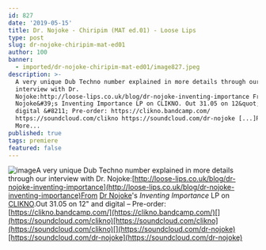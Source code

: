 ```yaml
---
id: 827
date: '2019-05-15'
title: Dr. Nojoke - Chiripim (MAT ed​.​01) - Loose Lips
type: post
slug: dr-nojoke-chiripim-mat-ed01
author: 100
banner:
  - imported/dr-nojoke-chiripim-mat-ed01/image827.jpeg
description: >-
  A very unique Dub Techno number explained in more details through our
  interview with Dr.
  Nojoke:http://loose-lips.co.uk/blog/dr-nojoke-inventing-importance From Dr
  Nojoke&#39;s Inventing Importance LP on CLIKNO. Out 31.05 on 12&quot; and
  digital &#8211; Pre-order: https://clikno.bandcamp.com/
  https://soundcloud.com/clikno https://soundcloud.com/dr-nojoke [...]Read
  More...
published: true
tags: premiere
featured: false
---
```

![image](../imported/dr-nojoke-chiripim-mat-ed01/image827.jpeg)A very unique Dub Techno number explained in more details through our interview with Dr. Nojoke:[http://loose-lips.co.uk/blog/dr-nojoke-inventing-importance](http://loose-lips.co.uk/blog/dr-nojoke-inventing-importance)From [Dr Nojoke](http://www.drnojoke.de/)'s _Inventing Importance_ LP on [CLIKNO](https://clikno.bandcamp.com/).Out 31.05 on 12" and digital – Pre-order: [](https://clikno.bandcamp.com/)[https://clikno.bandcamp.com/](https://clikno.bandcamp.com/)[](https://soundcloud.com/clikno)[https://soundcloud.com/clikno](https://soundcloud.com/clikno)[](https://soundcloud.com/dr-nojoke)[https://soundcloud.com/dr-nojoke](https://soundcloud.com/dr-nojoke)